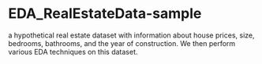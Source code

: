 # EDA_RealEstateData-sample
a hypothetical real estate dataset with information about house prices, size, bedrooms, bathrooms, and the year of construction. We then perform various EDA techniques on this dataset.
